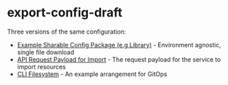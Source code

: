 # export-config-draft

Three versions of the same configuration:

- [Example Sharable Config Package (e.g Library)](./sharable-package/) - Environment agnostic, single file download
- [API Request Payload for Import](./api-request-payload/) - The request payload for the service to import resources
- [CLI Filesystem](./cli-filesystem/) - An example arrangement for GitOps
